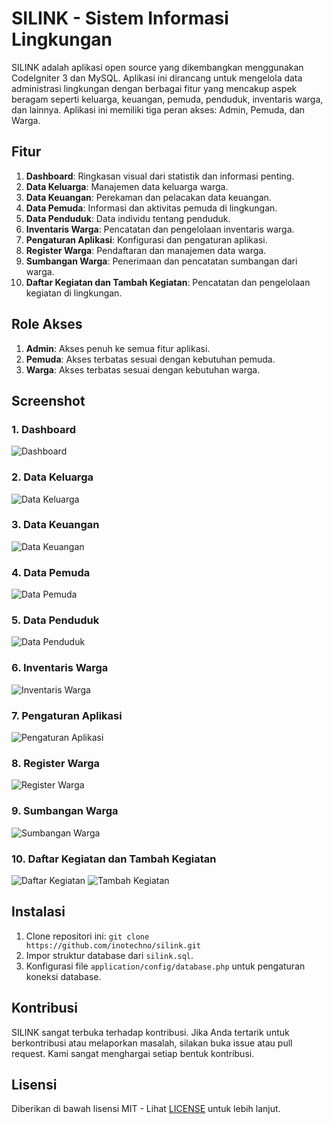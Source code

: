 # SILINK - Sistem Informasi Lingkungan

SILINK adalah aplikasi open source yang dikembangkan menggunakan CodeIgniter 3 dan MySQL. Aplikasi ini dirancang untuk mengelola data administrasi lingkungan dengan berbagai fitur yang mencakup aspek beragam seperti keluarga, keuangan, pemuda, penduduk, inventaris warga, dan lainnya. Aplikasi ini memiliki tiga peran akses: Admin, Pemuda, dan Warga.

## Fitur

1. **Dashboard**: Ringkasan visual dari statistik dan informasi penting.
2. **Data Keluarga**: Manajemen data keluarga warga.
3. **Data Keuangan**: Perekaman dan pelacakan data keuangan.
4. **Data Pemuda**: Informasi dan aktivitas pemuda di lingkungan.
5. **Data Penduduk**: Data individu tentang penduduk.
6. **Inventaris Warga**: Pencatatan dan pengelolaan inventaris warga.
7. **Pengaturan Aplikasi**: Konfigurasi dan pengaturan aplikasi.
8. **Register Warga**: Pendaftaran dan manajemen data warga.
9. **Sumbangan Warga**: Penerimaan dan pencatatan sumbangan dari warga.
10. **Daftar Kegiatan dan Tambah Kegiatan**: Pencatatan dan pengelolaan kegiatan di lingkungan.

## Role Akses

1. **Admin**: Akses penuh ke semua fitur aplikasi.
2. **Pemuda**: Akses terbatas sesuai dengan kebutuhan pemuda.
3. **Warga**: Akses terbatas sesuai dengan kebutuhan warga.

## Screenshot

### 1. Dashboard

![Dashboard](screenshots/dashboard.png)

### 2. Data Keluarga

![Data Keluarga](screenshots/data_keluarga.png)

### 3. Data Keuangan

![Data Keuangan](screenshots/data_keuangan.png)

### 4. Data Pemuda

![Data Pemuda](screenshots/data_pemuda.png)

### 5. Data Penduduk

![Data Penduduk](screenshots/data_penduduk.png)

### 6. Inventaris Warga

![Inventaris Warga](screenshots/inventaris_warga.png)

### 7. Pengaturan Aplikasi

![Pengaturan Aplikasi](screenshots/pengaturan_aplikasi.png)

### 8. Register Warga

![Register Warga](screenshots/register_warga.png)

### 9. Sumbangan Warga

![Sumbangan Warga](screenshots/sumbangan_warga.png)

### 10. Daftar Kegiatan dan Tambah Kegiatan

![Daftar Kegiatan](screenshots/daftar_kegiatan.png)
![Tambah Kegiatan](screenshots/tambah_kegiatan.png)

## Instalasi

1. Clone repositori ini: `git clone https://github.com/inotechno/silink.git`
2. Impor struktur database dari `silink.sql`.
3. Konfigurasi file `application/config/database.php` untuk pengaturan koneksi database.

## Kontribusi

SILINK sangat terbuka terhadap kontribusi. Jika Anda tertarik untuk berkontribusi atau melaporkan masalah, silakan buka issue atau pull request. Kami sangat menghargai setiap bentuk kontribusi.

## Lisensi

Diberikan di bawah lisensi MIT - Lihat [LICENSE](LICENSE) untuk lebih lanjut.
